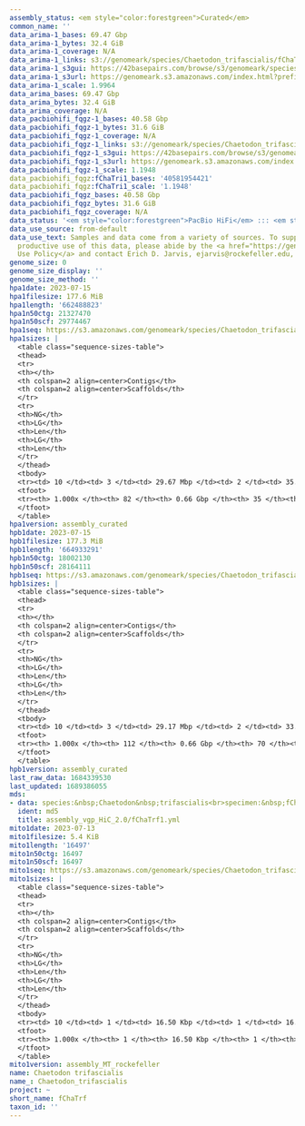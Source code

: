 ```yaml
---
assembly_status: <em style="color:forestgreen">Curated</em>
common_name: ''
data_arima-1_bases: 69.47 Gbp
data_arima-1_bytes: 32.4 GiB
data_arima-1_coverage: N/A
data_arima-1_links: s3://genomeark/species/Chaetodon_trifascialis/fChaTrf1/genomic_data/arima/<br>
data_arima-1_s3gui: https://42basepairs.com/browse/s3/genomeark/species/Chaetodon_trifascialis/fChaTrf1/genomic_data/arima/
data_arima-1_s3url: https://genomeark.s3.amazonaws.com/index.html?prefix=species/Chaetodon_trifascialis/fChaTrf1/genomic_data/arima/
data_arima-1_scale: 1.9964
data_arima_bases: 69.47 Gbp
data_arima_bytes: 32.4 GiB
data_arima_coverage: N/A
data_pacbiohifi_fqgz-1_bases: 40.58 Gbp
data_pacbiohifi_fqgz-1_bytes: 31.6 GiB
data_pacbiohifi_fqgz-1_coverage: N/A
data_pacbiohifi_fqgz-1_links: s3://genomeark/species/Chaetodon_trifascialis/fChaTrf1/genomic_data/pacbio_hifi/<br>
data_pacbiohifi_fqgz-1_s3gui: https://42basepairs.com/browse/s3/genomeark/species/Chaetodon_trifascialis/fChaTrf1/genomic_data/pacbio_hifi/
data_pacbiohifi_fqgz-1_s3url: https://genomeark.s3.amazonaws.com/index.html?prefix=species/Chaetodon_trifascialis/fChaTrf1/genomic_data/pacbio_hifi/
data_pacbiohifi_fqgz-1_scale: 1.1948
data_pacbiohifi_fqgz:fChaTri1_bases: '40581954421'
data_pacbiohifi_fqgz:fChaTri1_scale: '1.1948'
data_pacbiohifi_fqgz_bases: 40.58 Gbp
data_pacbiohifi_fqgz_bytes: 31.6 GiB
data_pacbiohifi_fqgz_coverage: N/A
data_status: '<em style="color:forestgreen">PacBio HiFi</em> ::: <em style="color:forestgreen">Arima</em>'
data_use_source: from-default
data_use_text: Samples and data come from a variety of sources. To support fair and
  productive use of this data, please abide by the <a href="https://genome10k.soe.ucsc.edu/data-use-policies/">Data
  Use Policy</a> and contact Erich D. Jarvis, ejarvis@rockefeller.edu, with any questions.
genome_size: 0
genome_size_display: ''
genome_size_method: ''
hpa1date: 2023-07-15
hpa1filesize: 177.6 MiB
hpa1length: '662488823'
hpa1n50ctg: 21327470
hpa1n50scf: 29774467
hpa1seq: https://s3.amazonaws.com/genomeark/species/Chaetodon_trifascialis/fChaTrf1/assembly_curated/fChaTrf1.hap1.decontam.20230715.fasta.gz
hpa1sizes: |
  <table class="sequence-sizes-table">
  <thead>
  <tr>
  <th></th>
  <th colspan=2 align=center>Contigs</th>
  <th colspan=2 align=center>Scaffolds</th>
  </tr>
  <tr>
  <th>NG</th>
  <th>LG</th>
  <th>Len</th>
  <th>LG</th>
  <th>Len</th>
  </tr>
  </thead>
  <tbody>
  <tr><td> 10 </td><td> 3 </td><td> 29.67 Mbp </td><td> 2 </td><td> 35.13 Mbp </td></tr><tr><td> 20 </td><td> 5 </td><td> 26.84 Mbp </td><td> 4 </td><td> 31.51 Mbp </td></tr><tr><td> 30 </td><td> 7 </td><td> 25.68 Mbp </td><td> 6 </td><td> 31.22 Mbp </td></tr><tr><td> 40 </td><td> 10 </td><td> 24.13 Mbp </td><td> 8 </td><td> 30.57 Mbp </td></tr><tr style="background-color:#cccccc;"><td> 50 </td><td> 13 </td><td style="background-color:#88ff88;"> 21.33 Mbp </td><td> 10 </td><td style="background-color:#88ff88;"> 29.77 Mbp </td></tr><tr><td> 60 </td><td> 16 </td><td> 18.04 Mbp </td><td> 12 </td><td> 28.03 Mbp </td></tr><tr><td> 70 </td><td> 21 </td><td> 11.94 Mbp </td><td> 15 </td><td> 26.06 Mbp </td></tr><tr><td> 80 </td><td> 27 </td><td> 9.54 Mbp </td><td> 17 </td><td> 24.69 Mbp </td></tr><tr><td> 90 </td><td> 35 </td><td> 6.64 Mbp </td><td> 20 </td><td> 22.24 Mbp </td></tr><tr><td> 100 </td><td> 82 </td><td> 19.31 Kbp </td><td> 35 </td><td> 19.31 Kbp </td></tr></tbody>
  <tfoot>
  <tr><th> 1.000x </th><th> 82 </th><th> 0.66 Gbp </th><th> 35 </th><th> 0.66 Gbp </th></tr>
  </tfoot>
  </table>
hpa1version: assembly_curated
hpb1date: 2023-07-15
hpb1filesize: 177.3 MiB
hpb1length: '664933291'
hpb1n50ctg: 18002130
hpb1n50scf: 28164111
hpb1seq: https://s3.amazonaws.com/genomeark/species/Chaetodon_trifascialis/fChaTrf1/assembly_curated/fChaTrf1.hap2.decontam.20230715.fasta.gz
hpb1sizes: |
  <table class="sequence-sizes-table">
  <thead>
  <tr>
  <th></th>
  <th colspan=2 align=center>Contigs</th>
  <th colspan=2 align=center>Scaffolds</th>
  </tr>
  <tr>
  <th>NG</th>
  <th>LG</th>
  <th>Len</th>
  <th>LG</th>
  <th>Len</th>
  </tr>
  </thead>
  <tbody>
  <tr><td> 10 </td><td> 3 </td><td> 29.17 Mbp </td><td> 2 </td><td> 33.05 Mbp </td></tr><tr><td> 20 </td><td> 5 </td><td> 25.98 Mbp </td><td> 5 </td><td> 31.57 Mbp </td></tr><tr><td> 30 </td><td> 8 </td><td> 24.32 Mbp </td><td> 7 </td><td> 30.64 Mbp </td></tr><tr><td> 40 </td><td> 11 </td><td> 21.17 Mbp </td><td> 9 </td><td> 29.75 Mbp </td></tr><tr style="background-color:#cccccc;"><td> 50 </td><td> 14 </td><td style="background-color:#88ff88;"> 18.00 Mbp </td><td> 11 </td><td style="background-color:#88ff88;"> 28.16 Mbp </td></tr><tr><td> 60 </td><td> 18 </td><td> 15.21 Mbp </td><td> 14 </td><td> 27.19 Mbp </td></tr><tr><td> 70 </td><td> 23 </td><td> 12.01 Mbp </td><td> 16 </td><td> 26.16 Mbp </td></tr><tr><td> 80 </td><td> 29 </td><td> 10.01 Mbp </td><td> 19 </td><td> 24.54 Mbp </td></tr><tr><td> 90 </td><td> 37 </td><td> 6.59 Mbp </td><td> 21 </td><td> 22.41 Mbp </td></tr><tr><td> 100 </td><td> 112 </td><td> 23.73 Kbp </td><td> 70 </td><td> 23.73 Kbp </td></tr></tbody>
  <tfoot>
  <tr><th> 1.000x </th><th> 112 </th><th> 0.66 Gbp </th><th> 70 </th><th> 0.66 Gbp </th></tr>
  </tfoot>
  </table>
hpb1version: assembly_curated
last_raw_data: 1684339530
last_updated: 1689386055
mds:
- data: species:&nbsp;Chaetodon&nbsp;trifascialis<br>specimen:&nbsp;fChaTrf1<br>projects:&nbsp;<br>&nbsp;&nbsp;-&nbsp;vgp<br>hap1:&nbsp;s3://genomeark/species/Chaetodon_trifascialis/fChaTrf1/assembly_vgp_HiC_2.0/fChaTrf1.HiC.hap1.20230713.fasta.gz<br>hap2:&nbsp;s3://genomeark/species/Chaetodon_trifascialis/fChaTrf1/assembly_vgp_HiC_2.0/fChaTrf1.HiC.hap2.20230713.fasta.gz<br>pretext_hap1:&nbsp;s3://genomeark/species/Chaetodon_trifascialis/fChaTrf1/assembly_vgp_HiC_2.0/evaluation/hap1/pretext/fChaTrf1_hap1__s2_heatmap.pretext<br>pretext_hap2:&nbsp;s3://genomeark/species/Chaetodon_trifascialis/fChaTrf1/assembly_vgp_HiC_2.0/evaluation/hap2/pretext/fChaTrf1_hap2__s2_heatmap.pretext<br>kmer_spectra_img:&nbsp;s3://genomeark/species/Chaetodon_trifascialis/fChaTrf1/assembly_vgp_HiC_2.0/evaluation/merqury/fChaTrf1_png/<br>mito:&nbsp;s3://genomeark/species/Chaetodon_trifascialis/fChaTrf1/assembly_MT_rockefeller/fChaTrf1.MT.20230713.fasta.gz<br>pipeline:<br>&nbsp;&nbsp;-&nbsp;hifiasm&nbsp;(0.19.3+galaxy0)<br>&nbsp;&nbsp;-&nbsp;purge_dups&nbsp;(2.2)<br>&nbsp;&nbsp;-&nbsp;yahs&nbsp;(1.2a.2+galaxy1)<br>assembled_by_group:&nbsp;Rockefeller<br>notes:&nbsp;This&nbsp;was&nbsp;a&nbsp;hifiasm-HiC&nbsp;assembly&nbsp;of&nbsp;fChaTrf1,&nbsp;resulting&nbsp;in&nbsp;two&nbsp;complete&nbsp;haplotypes.&nbsp;This&nbsp;individual&nbsp;did&nbsp;not&nbsp;bionano&nbsp;data.&nbsp;HiC&nbsp;scaffolding&nbsp;was&nbsp;performed&nbsp;with&nbsp;yahs.&nbsp;The&nbsp;HiC&nbsp;prep&nbsp;was&nbsp;Arima&nbsp;kit&nbsp;2.&nbsp;The&nbsp;HiC&nbsp;reads&nbsp;needed&nbsp;to&nbsp;have&nbsp;5&nbsp;bp&nbsp;trimmed&nbsp;from&nbsp;the&nbsp;5'&nbsp;end&nbsp;due&nbsp;to&nbsp;adapter&nbsp;left&nbsp;over&nbsp;from&nbsp;the&nbsp;Arima&nbsp;library&nbsp;prep&nbsp;kit.&nbsp;The&nbsp;initial&nbsp;contig&nbsp;assemblies&nbsp;went&nbsp;through&nbsp;purging&nbsp;before&nbsp;scaffolding.&nbsp;
  ident: md5
  title: assembly_vgp_HiC_2.0/fChaTrf1.yml
mito1date: 2023-07-13
mito1filesize: 5.4 KiB
mito1length: '16497'
mito1n50ctg: 16497
mito1n50scf: 16497
mito1seq: https://s3.amazonaws.com/genomeark/species/Chaetodon_trifascialis/fChaTrf1/assembly_MT_rockefeller/fChaTrf1.MT.20230713.fasta.gz
mito1sizes: |
  <table class="sequence-sizes-table">
  <thead>
  <tr>
  <th></th>
  <th colspan=2 align=center>Contigs</th>
  <th colspan=2 align=center>Scaffolds</th>
  </tr>
  <tr>
  <th>NG</th>
  <th>LG</th>
  <th>Len</th>
  <th>LG</th>
  <th>Len</th>
  </tr>
  </thead>
  <tbody>
  <tr><td> 10 </td><td> 1 </td><td> 16.50 Kbp </td><td> 1 </td><td> 16.50 Kbp </td></tr><tr><td> 20 </td><td> 1 </td><td> 16.50 Kbp </td><td> 1 </td><td> 16.50 Kbp </td></tr><tr><td> 30 </td><td> 1 </td><td> 16.50 Kbp </td><td> 1 </td><td> 16.50 Kbp </td></tr><tr><td> 40 </td><td> 1 </td><td> 16.50 Kbp </td><td> 1 </td><td> 16.50 Kbp </td></tr><tr style="background-color:#cccccc;"><td> 50 </td><td> 1 </td><td style="background-color:#ff8888;"> 16.50 Kbp </td><td> 1 </td><td style="background-color:#ff8888;"> 16.50 Kbp </td></tr><tr><td> 60 </td><td> 1 </td><td> 16.50 Kbp </td><td> 1 </td><td> 16.50 Kbp </td></tr><tr><td> 70 </td><td> 1 </td><td> 16.50 Kbp </td><td> 1 </td><td> 16.50 Kbp </td></tr><tr><td> 80 </td><td> 1 </td><td> 16.50 Kbp </td><td> 1 </td><td> 16.50 Kbp </td></tr><tr><td> 90 </td><td> 1 </td><td> 16.50 Kbp </td><td> 1 </td><td> 16.50 Kbp </td></tr><tr><td> 100 </td><td> 1 </td><td> 16.50 Kbp </td><td> 1 </td><td> 16.50 Kbp </td></tr></tbody>
  <tfoot>
  <tr><th> 1.000x </th><th> 1 </th><th> 16.50 Kbp </th><th> 1 </th><th> 16.50 Kbp </th></tr>
  </tfoot>
  </table>
mito1version: assembly_MT_rockefeller
name: Chaetodon trifascialis
name_: Chaetodon_trifascialis
project: ~
short_name: fChaTrf
taxon_id: ''
---
```

